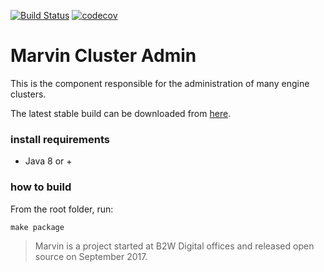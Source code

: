[![Build Status](https://travis-ci.org/marvin-ai/marvin-cluster-admin.svg)](https://travis-ci.org/marvin-ai/marvin-cluster-admin) [![codecov](https://codecov.io/gh/marvin-ai/marvin-cluster-admin/branch/master/graph/badge.svg)](https://codecov.io/gh/marvin-ai/marvin-cluster-admin)

# Marvin Cluster Admin

This is the component responsible for the administration of many engine clusters.

The latest stable build can be downloaded from [here](https://s3.amazonaws.com/marvin-engine-executor/marvin-cluster-admin-assembly-0.0.1.jar). 

### install requirements

- Java 8 or +

### how to build

From the root folder, run: 

```
make package
```

> Marvin is a project started at B2W Digital offices and released open source on September 2017.
